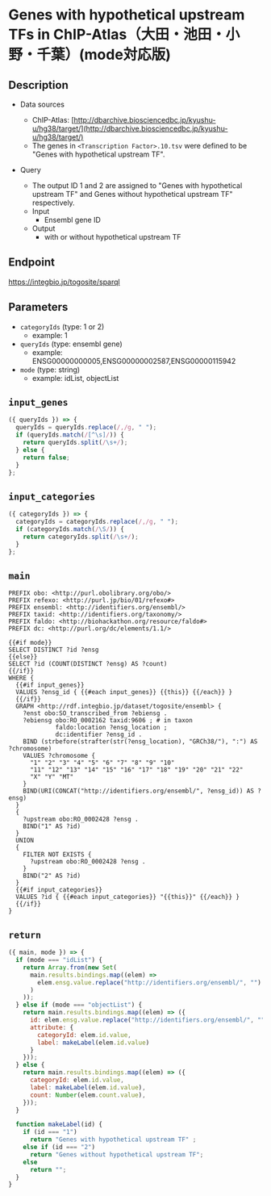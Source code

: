 # Genes with hypothetical upstream TFs in ChIP-Atlas（大田・池田・小野・千葉）(mode対応版)

## Description

- Data sources
    - ChIP-Atlas: [http://dbarchive.biosciencedbc.jp/kyushu-u/hg38/target/](http://dbarchive.biosciencedbc.jp/kyushu-u/hg38/target/)
    - The genes in `<Transcription Factor>.10.tsv` were defined to be "Genes with hypothetical upstream TF".

- Query
    - The output ID 1 and 2 are assigned to "Genes with hypothetical upstream TF" and Genes without hypothetical upstream TF" respectively.
    - Input
        - Ensembl gene ID
    - Output
        - with or without hypothetical upstream TF

## Endpoint

https://integbio.jp/togosite/sparql

## Parameters
* `categoryIds` (type: 1 or 2)
  * example: 1
* `queryIds` (type: ensembl gene)
  * example: ENSG00000000005,ENSG00000002587,ENSG00000115942
* `mode` (type: string)
  * example: idList, objectList

## `input_genes`
```javascript
({ queryIds }) => {
  queryIds = queryIds.replace(/,/g, " ");
  if (queryIds.match(/[^\s]/)) {
    return queryIds.split(/\s+/);
  } else {
    return false;
  }
};
```

## `input_categories`
```javascript
({ categoryIds }) => {
  categoryIds = categoryIds.replace(/,/g, " ");
  if (categoryIds.match(/\S/)) {
    return categoryIds.split(/\s+/);
  }
};
```

## `main`

```sparql
PREFIX obo: <http://purl.obolibrary.org/obo/>
PREFIX refexo: <http://purl.jp/bio/01/refexo#>
PREFIX ensembl: <http://identifiers.org/ensembl/>
PREFIX taxid: <http://identifiers.org/taxonomy/>
PREFIX faldo: <http://biohackathon.org/resource/faldo#>
PREFIX dc: <http://purl.org/dc/elements/1.1/>

{{#if mode}}
SELECT DISTINCT ?id ?ensg
{{else}}
SELECT ?id (COUNT(DISTINCT ?ensg) AS ?count)
{{/if}}
WHERE {
  {{#if input_genes}}
  VALUES ?ensg_id { {{#each input_genes}} {{this}} {{/each}} }
  {{/if}}
  GRAPH <http://rdf.integbio.jp/dataset/togosite/ensembl> {
    ?enst obo:SO_transcribed_from ?ebiensg .
    ?ebiensg obo:RO_0002162 taxid:9606 ; # in taxon
             faldo:location ?ensg_location ;
             dc:identifier ?ensg_id .
    BIND (strbefore(strafter(str(?ensg_location), "GRCh38/"), ":") AS ?chromosome)
    VALUES ?chromosome {
      "1" "2" "3" "4" "5" "6" "7" "8" "9" "10"
      "11" "12" "13" "14" "15" "16" "17" "18" "19" "20" "21" "22"
      "X" "Y" "MT"
    }
    BIND(URI(CONCAT("http://identifiers.org/ensembl/", ?ensg_id)) AS ?ensg)
  }
  {
    ?upstream obo:RO_0002428 ?ensg .
    BIND("1" AS ?id)
  }
  UNION
  {
    FILTER NOT EXISTS {
      ?upstream obo:RO_0002428 ?ensg .
    }
    BIND("2" AS ?id)
  }
  {{#if input_categories}}
  VALUES ?id { {{#each input_categories}} "{{this}}" {{/each}} }
  {{/if}}
}

```

## `return`

```javascript
({ main, mode }) => {
  if (mode === "idList") {
    return Array.from(new Set(
      main.results.bindings.map((elem) =>
        elem.ensg.value.replace("http://identifiers.org/ensembl/", "")
      )
    ));
  } else if (mode === "objectList") {
    return main.results.bindings.map((elem) => ({
      id: elem.ensg.value.replace("http://identifiers.org/ensembl/", ""),
      attribute: {
        categoryId: elem.id.value,
        label: makeLabel(elem.id.value)
      }
    }));
  } else {
    return main.results.bindings.map((elem) => ({
      categoryId: elem.id.value,
      label: makeLabel(elem.id.value),
      count: Number(elem.count.value),
    }));
  }

  function makeLabel(id) {
    if (id === "1") 
      return "Genes with hypothetical upstream TF" ;
    else if (id === "2")
      return "Genes without hypothetical upstream TF";
    else
      return "";
  }
}
```